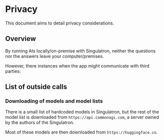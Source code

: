 # Privacy

This document aims to detail privacy considerations.

## Overview

By running AIs locally/on-premise with Singulatron, neither the questions nor the answers leave your computer/premises.

However, there instances when the app might communicate with third parties:

## List of outside calls

### Downloading of models and model lists

There is a small list of hardcoded models in Singulatron, but the rest of the model list is downloaded from `https://api.commonagi.com`, a server owned by the authors of the Singulatron.

Most of these models are then downloaded from `https://huggingface.co`.
